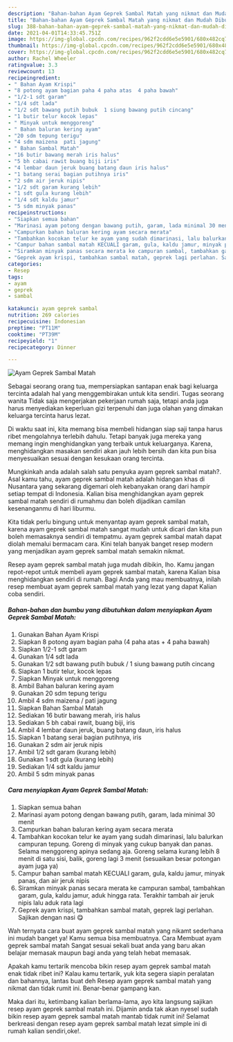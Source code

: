 ```yaml
---
description: "Bahan-bahan Ayam Geprek Sambal Matah yang nikmat dan Mudah Dibuat"
title: "Bahan-bahan Ayam Geprek Sambal Matah yang nikmat dan Mudah Dibuat"
slug: 388-bahan-bahan-ayam-geprek-sambal-matah-yang-nikmat-dan-mudah-dibuat
date: 2021-04-01T14:33:45.751Z
image: https://img-global.cpcdn.com/recipes/962f2cdd6e5e5901/680x482cq70/ayam-geprek-sambal-matah-foto-resep-utama.jpg
thumbnail: https://img-global.cpcdn.com/recipes/962f2cdd6e5e5901/680x482cq70/ayam-geprek-sambal-matah-foto-resep-utama.jpg
cover: https://img-global.cpcdn.com/recipes/962f2cdd6e5e5901/680x482cq70/ayam-geprek-sambal-matah-foto-resep-utama.jpg
author: Rachel Wheeler
ratingvalue: 3.3
reviewcount: 13
recipeingredient:
- " Bahan Ayam Krispi"
- "8 potong ayam bagian paha 4 paha atas  4 paha bawah"
- "1/2-1 sdt garam"
- "1/4 sdt lada"
- "1/2 sdt bawang putih bubuk  1 siung bawang putih cincang"
- "1 butir telur kocok lepas"
- " Minyak untuk menggoreng"
- " Bahan baluran kering ayam"
- "20 sdm tepung terigu"
- "4 sdm maizena  pati jagung"
- " Bahan Sambal Matah"
- "16 butir bawang merah iris halus"
- "5 bh cabai rawit buang biji iris"
- "4 lembar daun jeruk buang batang daun iris halus"
- "1 batang serai bagian putihnya iris"
- "2 sdm air jeruk nipis"
- "1/2 sdt garam kurang lebih"
- "1 sdt gula kurang lebih"
- "1/4 sdt kaldu jamur"
- "5 sdm minyak panas"
recipeinstructions:
- "Siapkan semua bahan"
- "Marinasi ayam potong dengan bawang putih, garam, lada minimal 30 menit"
- "Campurkan bahan baluran kering ayam secara merata"
- "Tambahkan kocokan telur ke ayam yang sudah dimarinasi, lalu balurkan campuran tepung. Goreng di minyak yang cukup banyak dan panas. Selama menggoreng apinya sedang aja. Goreng selama kurang lebih 8 menit di satu sisi, balik, goreng lagi 3 menit (sesuaikan besar potongan ayam juga ya)"
- "Campur bahan sambal matah KECUALI garam, gula, kaldu jamur, minyak panas, dan air jeruk nipis"
- "Siramkan minyak panas secara merata ke campuran sambal, tambahkan garam, gula, kaldu jamur, aduk hingga rata. Terakhir tambah air jeruk nipis lalu aduk rata lagi"
- "Geprek ayam krispi, tambahkan sambal matah, geprek lagi perlahan. Sajikan dengan nasi 😋"
categories:
- Resep
tags:
- ayam
- geprek
- sambal

katakunci: ayam geprek sambal 
nutrition: 269 calories
recipecuisine: Indonesian
preptime: "PT11M"
cooktime: "PT39M"
recipeyield: "1"
recipecategory: Dinner

---
```



![Ayam Geprek Sambal Matah](https://img-global.cpcdn.com/recipes/962f2cdd6e5e5901/680x482cq70/ayam-geprek-sambal-matah-foto-resep-utama.jpg)

Sebagai seorang orang tua, mempersiapkan santapan enak bagi keluarga tercinta adalah hal yang menggembirakan untuk kita sendiri. Tugas seorang  wanita Tidak saja mengerjakan pekerjaan rumah saja, tetapi anda juga harus menyediakan keperluan gizi terpenuhi dan juga olahan yang dimakan keluarga tercinta harus lezat.

Di waktu  saat ini, kita memang bisa membeli hidangan siap saji tanpa harus ribet mengolahnya terlebih dahulu. Tetapi banyak juga mereka yang memang ingin menghidangkan yang terbaik untuk keluarganya. Karena, menghidangkan masakan sendiri akan jauh lebih bersih dan kita pun bisa menyesuaikan sesuai dengan kesukaan orang tercinta. 



Mungkinkah anda adalah salah satu penyuka ayam geprek sambal matah?. Asal kamu tahu, ayam geprek sambal matah adalah hidangan khas di Nusantara yang sekarang digemari oleh kebanyakan orang dari hampir setiap tempat di Indonesia. Kalian bisa menghidangkan ayam geprek sambal matah sendiri di rumahmu dan boleh dijadikan camilan kesenanganmu di hari liburmu.

Kita tidak perlu bingung untuk menyantap ayam geprek sambal matah, karena ayam geprek sambal matah sangat mudah untuk dicari dan kita pun boleh memasaknya sendiri di tempatmu. ayam geprek sambal matah dapat diolah memalui bermacam cara. Kini telah banyak banget resep modern yang menjadikan ayam geprek sambal matah semakin nikmat.

Resep ayam geprek sambal matah juga mudah dibikin, lho. Kamu jangan repot-repot untuk membeli ayam geprek sambal matah, karena Kalian bisa menghidangkan sendiri di rumah. Bagi Anda yang mau membuatnya, inilah resep membuat ayam geprek sambal matah yang lezat yang dapat Kalian coba sendiri.

<!--inarticleads1-->

##### Bahan-bahan dan bumbu yang dibutuhkan dalam menyiapkan Ayam Geprek Sambal Matah:

1. Gunakan  Bahan Ayam Krispi
1. Siapkan 8 potong ayam bagian paha (4 paha atas + 4 paha bawah)
1. Siapkan 1/2-1 sdt garam
1. Gunakan 1/4 sdt lada
1. Gunakan 1/2 sdt bawang putih bubuk / 1 siung bawang putih cincang
1. Siapkan 1 butir telur, kocok lepas
1. Siapkan  Minyak untuk menggoreng
1. Ambil  Bahan baluran kering ayam
1. Gunakan 20 sdm tepung terigu
1. Ambil 4 sdm maizena / pati jagung
1. Siapkan  Bahan Sambal Matah
1. Sediakan 16 butir bawang merah, iris halus
1. Sediakan 5 bh cabai rawit, buang biji, iris
1. Ambil 4 lembar daun jeruk, buang batang daun, iris halus
1. Siapkan 1 batang serai bagian putihnya, iris
1. Gunakan 2 sdm air jeruk nipis
1. Ambil 1/2 sdt garam (kurang lebih)
1. Gunakan 1 sdt gula (kurang lebih)
1. Sediakan 1/4 sdt kaldu jamur
1. Ambil 5 sdm minyak panas




<!--inarticleads2-->

##### Cara menyiapkan Ayam Geprek Sambal Matah:

1. Siapkan semua bahan
1. Marinasi ayam potong dengan bawang putih, garam, lada minimal 30 menit
1. Campurkan bahan baluran kering ayam secara merata
1. Tambahkan kocokan telur ke ayam yang sudah dimarinasi, lalu balurkan campuran tepung. Goreng di minyak yang cukup banyak dan panas. Selama menggoreng apinya sedang aja. Goreng selama kurang lebih 8 menit di satu sisi, balik, goreng lagi 3 menit (sesuaikan besar potongan ayam juga ya)
1. Campur bahan sambal matah KECUALI garam, gula, kaldu jamur, minyak panas, dan air jeruk nipis
1. Siramkan minyak panas secara merata ke campuran sambal, tambahkan garam, gula, kaldu jamur, aduk hingga rata. Terakhir tambah air jeruk nipis lalu aduk rata lagi
1. Geprek ayam krispi, tambahkan sambal matah, geprek lagi perlahan. Sajikan dengan nasi 😋




Wah ternyata cara buat ayam geprek sambal matah yang nikamt sederhana ini mudah banget ya! Kamu semua bisa membuatnya. Cara Membuat ayam geprek sambal matah Sangat sesuai sekali buat anda yang baru akan belajar memasak maupun bagi anda yang telah hebat memasak.

Apakah kamu tertarik mencoba bikin resep ayam geprek sambal matah enak tidak ribet ini? Kalau kamu tertarik, yuk kita segera siapin peralatan dan bahannya, lantas buat deh Resep ayam geprek sambal matah yang nikmat dan tidak rumit ini. Benar-benar gampang kan. 

Maka dari itu, ketimbang kalian berlama-lama, ayo kita langsung sajikan resep ayam geprek sambal matah ini. Dijamin anda tak akan nyesel sudah bikin resep ayam geprek sambal matah mantab tidak rumit ini! Selamat berkreasi dengan resep ayam geprek sambal matah lezat simple ini di rumah kalian sendiri,oke!.

